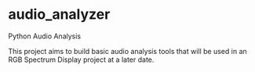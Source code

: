 # audio_analyzer
Python Audio Analysis

This project aims to build basic audio analysis tools that will be used in an RGB Spectrum Display project at a later date.
